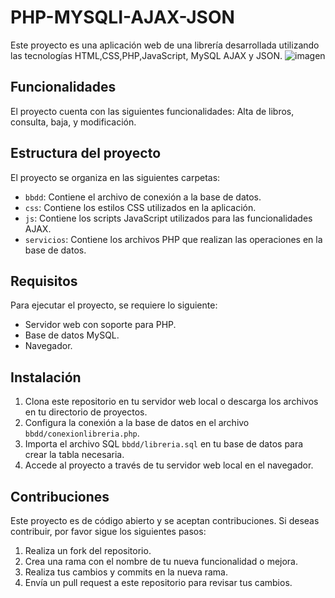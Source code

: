 # PHP-MYSQLI-AJAX-JSON

Este proyecto es una aplicación web de una librería desarrollada utilizando las tecnologías HTML,CSS,PHP,JavaScript, MySQL AJAX y JSON.
![imagen](https://github.com/Githubsacri27/PHP-MYSQLI-AJAX-JSON/assets/99100069/b8da6935-0a82-4cdc-8150-6821a948972c)


## Funcionalidades

El proyecto cuenta con las siguientes funcionalidades:
Alta de libros, consulta, baja, y modificación.


## Estructura del proyecto

El proyecto se organiza en las siguientes carpetas:

- `bbdd`: Contiene el archivo de conexión a la base de datos.
- `css`: Contiene los estilos CSS utilizados en la aplicación.
- `js`: Contiene los scripts JavaScript utilizados para las funcionalidades AJAX.
- `servicios`: Contiene los archivos PHP que realizan las operaciones en la base de datos.

## Requisitos

Para ejecutar el proyecto, se requiere lo siguiente:

- Servidor web con soporte para PHP.
- Base de datos MySQL.
- Navegador.

## Instalación

1. Clona este repositorio en tu servidor web local o descarga los archivos en tu directorio de proyectos.
2. Configura la conexión a la base de datos en el archivo `bbdd/conexionlibreria.php`.
3. Importa el archivo SQL `bbdd/libreria.sql` en tu base de datos para crear la tabla necesaria.
4. Accede al proyecto a través de tu servidor web local en el navegador.

## Contribuciones

Este proyecto es de código abierto y se aceptan contribuciones. Si deseas contribuir, por favor sigue los siguientes pasos:

1. Realiza un fork del repositorio.
2. Crea una rama con el nombre de tu nueva funcionalidad o mejora.
3. Realiza tus cambios y commits en la nueva rama.
4. Envía un pull request a este repositorio para revisar tus cambios.
